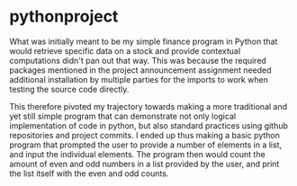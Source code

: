 # pythonproject
What was initially meant to be my simple finance program in Python that would retrieve specific data on a stock and provide contextual computations didn't pan out that way. This was because the required packages mentioned in the project announcement assignment needed additional installation by multiple parties for the imports to work when testing the source code directly.

This therefore pivoted my trajectory towards making a more traditional and yet still simple program that can demonstrate not only logical implementation of code in python, but also standard practices using github repositories and project commits. I ended up thus making a basic python program that prompted the user to provide a number of elements in a list, and input the individual elements. The program then would count the amount of even and odd numbers in a list provided by the user, and print the list itself with the even and odd counts.
